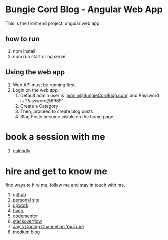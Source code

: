 # Bungie Cord Blog - Angular Web App

This is the front end project, angular web app.

## how to run

1. npm install
1. npm run start or ng serve

## Using the web app

1. Web API must be running first.
1. Login on the web app.
    1. Default admin user is 'admin@BungieCordBlog.com' and Password is 'Password@6969'
    1. Create a Category
    1. Then, proceed to create blog posts
    1. Blog Posts become visible on the home page

# book a session with me

1. [calendly](https://calendly.com/jaycodingtutor/30min)

# hire and get to know me

find ways to hire me, follow me and stay in touch with me.

1. [github](https://github.com/Jay-study-nildana)
1. [personal site](https://thechalakas.com)
1. [upwork](https://www.upwork.com/fl/vijayasimhabr)
1. [fiverr](https://www.fiverr.com/jay_codeguy)
1. [codementor](https://www.codementor.io/@vijayasimhabr)
1. [stackoverflow](https://stackoverflow.com/users/5338888/jay)
1. [Jay's Coding Channel on YouTube](https://www.youtube.com/channel/UCJJVulg4J7POMdX0veuacXw/)
1. [medium blog](https://medium.com/@vijayasimhabr)